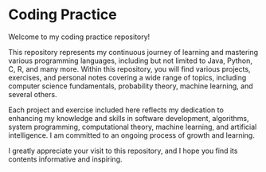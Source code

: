 # Coding Practice

Welcome to my coding practice repository!

This repository represents my continuous journey of learning and mastering various programming languages, including but not limited to Java, Python, C, R, and many more. Within this repository, you will find various projects, exercises, and personal notes covering a wide range of topics, including computer science fundamentals, probability theory, machine learning, and several others.

Each project and exercise included here reflects my dedication to enhancing my knowledge and skills in software development, algorithms, system programming, computational theory, machine learning, and artificial intelligence. I am committed to an ongoing process of growth and learning.

I greatly appreciate your visit to this repository, and I hope you find its contents informative and inspiring.

